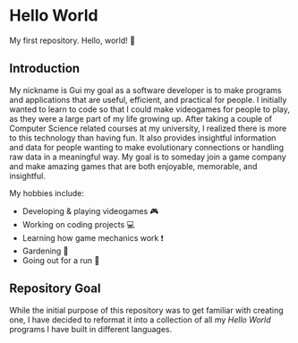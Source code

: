 # Hello World
My first repository. Hello, world! :tada:

## Introduction
My nickname is Gui my goal as a software developer is to make programs and applications that are useful, efficient, and practical for people. I initially wanted to learn to code so that I could make videogames for people to play, as they were a large part of my life growing up. After taking a couple of Computer Science related courses at my university, I realized there is more to this technology than having fun. It also provides insightful information and data for people wanting to make evolutionary connections or handling raw data in a meaningful way. My goal is to someday join a game company and make amazing games that are both enjoyable, memorable, and insightful. 

My hobbies include:
- Developing & playing videogames :video_game:
- Working on coding projects :computer:
- Learning how game mechanics work :exclamation:
- Gardening :hibiscus:
- Going out for a run :running:

## Repository Goal
While the initial purpose of this repository was to get familiar with creating one, I have decided to reformat it into a collection of all my _Hello World_ programs I have built in different languages.
